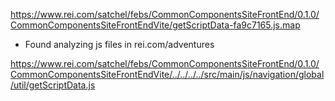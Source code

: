 
https://www.rei.com/satchel/febs/CommonComponentsSiteFrontEnd/0.1.0/CommonComponentsSiteFrontEndVite/getScriptData-fa9c7165.js.map
- Found analyzing js files in rei.com/adventures

https://www.rei.com/satchel/febs/CommonComponentsSiteFrontEnd/0.1.0/CommonComponentsSiteFrontEndVite/../../../../src/main/js/navigation/global/util/getScriptData.js